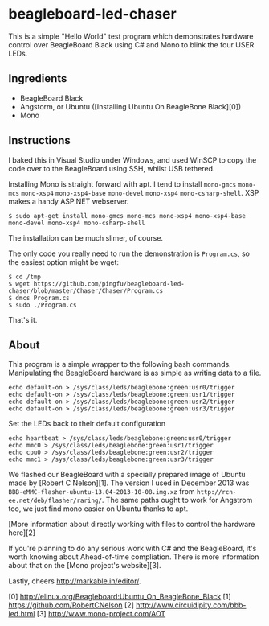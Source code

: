 beagleboard-led-chaser
======================

This is a simple "Hello World" test program which demonstrates hardware control over BeagleBoard Black using C# and Mono to blink the four USER LEDs.

## Ingredients

 - BeagleBoard Black
 - Angstorm, or Ubuntu ([Installing Ubuntu On BeagleBone Black][0])
 - Mono

## Instructions

I baked this in Visual Studio under Windows, and used WinSCP to copy the code over to the BeagleBoard using SSH, whilst USB tethered.

Installing Mono is straight forward with apt. I tend to install `mono-gmcs` `mono-mcs` `mono-xsp4` `mono-xsp4-base` `mono-devel` `mono-xsp4` `mono-csharp-shell`. XSP makes a handy ASP.NET webserver.

```
$ sudo apt-get install mono-gmcs mono-mcs mono-xsp4 mono-xsp4-base mono-devel mono-xsp4 mono-csharp-shell
```

The installation can be much slimer, of course.

The only code you really need to run the demonstration is `Program.cs`, so the easiest option might be wget:

```
$ cd /tmp
$ wget https://github.com/pingfu/beagleboard-led-chaser/blob/master/Chaser/Chaser/Program.cs
$ dmcs Program.cs
$ sudo ./Program.cs
```

That's it.

## About

This program is a simple wrapper to the following bash commands. Manipulating the BeagleBoard hardware is as simple as writing data to a file.

```
echo default-on > /sys/class/leds/beaglebone:green:usr0/trigger
echo default-on > /sys/class/leds/beaglebone:green:usr1/trigger
echo default-on > /sys/class/leds/beaglebone:green:usr2/trigger
echo default-on > /sys/class/leds/beaglebone:green:usr3/trigger
```

Set the LEDs back to their default configuration

```
echo heartbeat > /sys/class/leds/beaglebone:green:usr0/trigger
echo mmc0 > /sys/class/leds/beaglebone:green:usr1/trigger
echo cpu0 > /sys/class/leds/beaglebone:green:usr2/trigger
echo mmc1 > /sys/class/leds/beaglebone:green:usr3/trigger
```

We flashed our BeagleBoard with a specially prepared image of Ubuntu made by [Robert C Nelson][1]. The version I used in December 2013 was `BBB-eMMC-flasher-ubuntu-13.04-2013-10-08.img.xz` from `http://rcn-ee.net/deb/flasher/raring/`. The same paths ought to work for Angstrom too, we just find mono easier on Ubuntu thanks to apt.

[More information about directly working with files to control the hardware here][2]

If you're planning to do any serious work with C# and the BeagleBoard, it's worth knowing about Ahead-of-time compliation. There is more information about that on the [Mono project's website][3].

Lastly, cheers http://markable.in/editor/.

 [0] http://elinux.org/Beagleboard:Ubuntu_On_BeagleBone_Black
 [1] https://github.com/RobertCNelson
 [2] http://www.circuidipity.com/bbb-led.html
 [3] http://www.mono-project.com/AOT
 
 
 
 